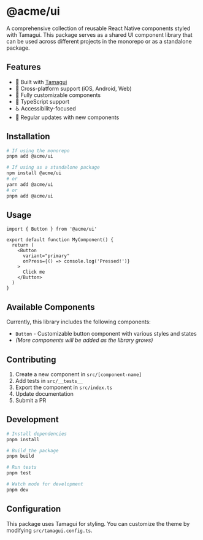 # @acme/ui

A comprehensive collection of reusable React Native components styled with Tamagui. This package serves as a shared UI component library that can be used across different projects in the monorepo or as a standalone package.

## Features

- 🎨 Built with [Tamagui](https://tamagui.dev/)
- 📱 Cross-platform support (iOS, Android, Web)
- 🔧 Fully customizable components
- 🎯 TypeScript support
- ♿️ Accessibility-focused
- 🔄 Regular updates with new components

## Installation

```bash
# If using the monorepo
pnpm add @acme/ui

# If using as a standalone package
npm install @acme/ui
# or
yarn add @acme/ui
# or
pnpm add @acme/ui
```

## Usage

```tsx
import { Button } from '@acme/ui'

export default function MyComponent() {
  return (
    <Button 
      variant="primary" 
      onPress={() => console.log('Pressed!')}
    >
      Click me
    </Button>
  )
}
```

## Available Components

Currently, this library includes the following components:

- `Button` - Customizable button component with various styles and states
- _(More components will be added as the library grows)_

## Contributing

1. Create a new component in `src/[component-name]`
2. Add tests in `src/__tests__`
3. Export the component in `src/index.ts`
4. Update documentation
5. Submit a PR

## Development

```bash
# Install dependencies
pnpm install

# Build the package
pnpm build

# Run tests
pnpm test

# Watch mode for development
pnpm dev
```

## Configuration

This package uses Tamagui for styling. You can customize the theme by modifying `src/tamagui.config.ts`.


